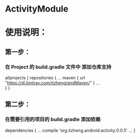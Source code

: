 # ActivityModule
# 使用说明：
## 第一步：
### 在 Project 的 build.gradle 文件中 添加仓库支持
allprojects {
    repositories {
        ...
        maven { url "https://dl.bintray.com/itzheng/andMaven/" }
        ...     
    }
} 
## 第二步：
### 在需要引用的项目的 build.gradle 添加依赖
dependencies {
        ...
        compile 'org.itzheng.android:activity:0.0.5'
        ...
}

